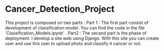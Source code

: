 # Cancer_Detection_Project
This project is composed on two parts :
Part 1 :
 The first part consist of development of classification model. You can find the code in the file 'Classification_Models.ipynb' .
 Part2 :
  The secand part is the phase of deployment. I develop a site web using Django.
   With this site you can create user and use this user to upload photo and classify it cancer or not.
   
